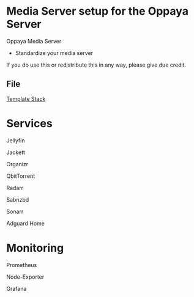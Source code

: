 # Media Server setup for the Oppaya Server
Oppaya Media Server
 * Standardize your media server

If you do use this or redistribute this in any way, please give due credit.

## File
[Template Stack](oppaya-template2.0)

# Services
Jellyfin

Jackett

Organizr

QbitTorrent

Radarr

Sabnzbd

Sonarr

Adguard Home

# Monitoring
Prometheus

Node-Exporter

Grafana
